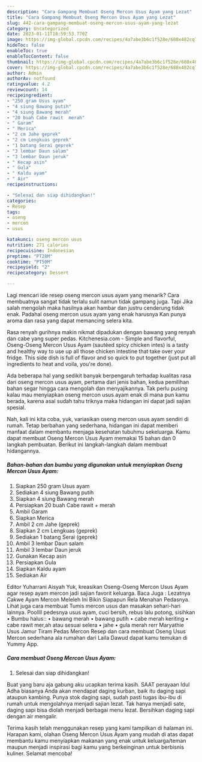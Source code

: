 ```yaml
---
description: "Cara Gampang Membuat Oseng Mercon Usus Ayam yang Lezat"
title: "Cara Gampang Membuat Oseng Mercon Usus Ayam yang Lezat"
slug: 442-cara-gampang-membuat-oseng-mercon-usus-ayam-yang-lezat
category: Uncategorized
date: 2023-01-11T18:59:53.770Z
image: https://img-global.cpcdn.com/recipes/4a7abe3b6c1f528e/680x482cq70/oseng-mercon-usus-ayam-foto-resep-utama.jpg
hideToc: false
enableToc: true
enableTocContent: false
thumbnail: https://img-global.cpcdn.com/recipes/4a7abe3b6c1f528e/680x482cq70/oseng-mercon-usus-ayam-foto-resep-utama.jpg
cover: https://img-global.cpcdn.com/recipes/4a7abe3b6c1f528e/680x482cq70/oseng-mercon-usus-ayam-foto-resep-utama.jpg
author: Admin
authorAv: notfound
ratingvalue: 4.2
reviewcount: 14
recipeingredient:
- "250 gram Usus ayam"
- "4 siung Bawang putih"
- "4 siung Bawang merah"
- "20 buah Cabe rawit  merah"
- " Garam"
- " Merica"
- "2 cm Jahe geprek"
- "2 cm Lengkuas geprek"
- "1 batang Serai geprek"
- "3 lembar Daun salam"
- "3 lembar Daun jeruk"
- " Kecap asin"
- " Gula"
- " Kaldu ayam"
- " Air"
recipeinstructions:

- "Selesai dan siap dihidangkan!"
categories:
- Resep
tags:
- oseng
- mercon
- usus

katakunci: oseng mercon usus 
nutrition: 271 calories
recipecuisine: Indonesian
preptime: "PT28M"
cooktime: "PT50M"
recipeyield: "2"
recipecategory: Dessert

---
```



Lagi mencari ide resep oseng mercon usus ayam yang menarik? Cara membuatnya sangat tidak terlalu sulit namun tidak gampang juga. Tapi Jika salah mengolah maka hasilnya akan hambar dan justru cenderung tidak enak. Padahal oseng mercon usus ayam yang enak harusnya Kan punya aroma dan rasa yang dapat memancing selera kita.


Rasa renyah gurihnya makin nikmat dipadukan dengan bawang yang renyah dan cabe yang super pedas. Kitchenesia.com - Simple and flavorful, Oseng-Oseng Mercon Usus Ayam (sautéed spicy chicken intes) is a tasty and healthy way to use up all those chicken intestine that take over your fridge. This side dish is full of flavor and so quick to put together (just put all ingredients to heat and voila, you&#39;re done).

Ada beberapa hal yang sedikit banyak berpengaruh terhadap kualitas rasa dari oseng mercon usus ayam, pertama dari jenis bahan, kedua pemilihan bahan segar hingga cara mengolah dan menyajikannya. Tak perlu pusing kalau mau menyiapkan oseng mercon usus ayam enak di mana pun kamu berada, karena asal sudah tahu triknya maka hidangan ini dapat jadi sajian spesial.


Nah, kali ini kita coba, yuk, variasikan oseng mercon usus ayam sendiri di rumah. Tetap berbahan yang sederhana, hidangan ini dapat memberi manfaat dalam membantu menjaga kesehatan tubuhmu sekeluarga. Kamu dapat membuat Oseng Mercon Usus Ayam memakai 15 bahan dan 0 langkah pembuatan. Berikut ini langkah-langkah dalam membuat hidangannya.

<!--inarticleads1-->

##### Bahan-bahan dan bumbu yang digunakan untuk menyiapkan Oseng Mercon Usus Ayam:

1. Siapkan 250 gram Usus ayam
1. Sediakan 4 siung Bawang putih
1. Siapkan 4 siung Bawang merah
1. Persiapkan 20 buah Cabe rawit + merah
1. Ambil  Garam
1. Siapkan  Merica
1. Ambil 2 cm Jahe (geprek)
1. Siapkan 2 cm Lengkuas (geprek)
1. Sediakan 1 batang Serai (geprek)
1. Ambil 3 lembar Daun salam
1. Ambil 3 lembar Daun jeruk
1. Gunakan  Kecap asin
1. Persiapkan  Gula
1. Siapkan  Kaldu ayam
1. Sediakan  Air


Editor Yuharrani Aisyah Yuk, kreasikan Oseng-Oseng Mercon Usus Ayam agar resep ayam mercon jadi sajian favorit keluarga. Baca Juga : Lezatnya Cakwe Ayam Mercon Meleleh Ini Bikin Siapapun Rela Menahan Pedasnya. Lihat juga cara membuat Tumis mercon usus dan masakan sehari-hari lainnya. Poollll pedesnya usus ayam, cuci bersih, rebus lalu potong, sisihkan • Bumbu halus:: • bawang merah • bawang putih • cabe merah keriting • cabe rawit mer,ah atau sesuai selera • jahe • gula merah rerr Maryathie Usus Jamur Tiram Pedas Mercon Resep dan cara membuat Oseng Usus Mercon sederhana ala rumahan dari Laila Dawud dapat kamu temukan di Yummy App. 

<!--inarticleads2-->

##### Cara membuat Oseng Mercon Usus Ayam:


1. Selesai dan siap dihidangkan!

Buat yang baru aja gabung aku ucapkan terima kasih. SAAT perayaan Idul Adha biasanya Anda akan mendapat daging kurban, baik itu daging sapi ataupun kambing. Punya stok daging sapi, sudah pasti tugas ibu-ibu di rumah untuk mengolahnya menjadi sajian lezat. Tak hanya menjadi sate, daging sapi bisa diolah menjadi berbagai menu lezat. Bersihkan daging sapi dengan air mengalir. 

Terima kasih telah menggunakan resep yang kami tampilkan di halaman ini. Harapan kami, olahan Oseng Mercon Usus Ayam yang mudah di atas dapat membantu kamu menyiapkan makanan yang enak untuk keluarga/teman maupun menjadi inspirasi bagi kamu yang berkeinginan untuk berbisnis kuliner. Selamat mencoba!
